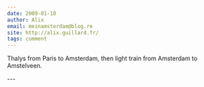 ```yaml
---
date: 2009-01-10
author: Alix
email: meinamsterdam@blog.re
site: http://alix.guillard.fr/
tags: comment
---
```


<p>
Thalys from Paris to Amsterdam, then light train from Amsterdam to Amstelveen.
</p>
---